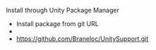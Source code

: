 Install through Unity Package Manager
+ Install package from git URL
+
+ https://github.com/Braneloc/UnitySupport.git
